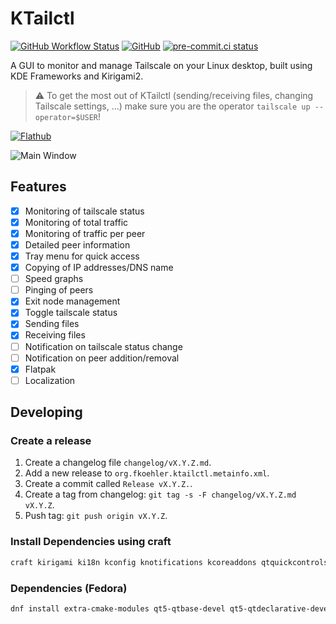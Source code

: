 # KTailctl

[![GitHub Workflow Status](https://img.shields.io/github/actions/workflow/status/f-koehler/KTailctl/ci.yml)](https://github.com/f-koehler/KTailctl/actions/workflows/ci.yml)
[![GitHub](https://img.shields.io/github/license/f-koehler/KTailctl)](https://github.com/f-koehler/KTailctl)
[![pre-commit.ci status](https://results.pre-commit.ci/badge/github/f-koehler/KTailctl/main.svg)](https://results.pre-commit.ci/latest/github/f-koehler/KTailctl/main)

A GUI to monitor and manage Tailscale on your Linux desktop, built using KDE Frameworks and Kirigami2.

> :warning: To get the most out of KTailctl (sending/receiving files, changing Tailscale settings, …) make sure you are the operator `tailscale up --operator=$USER`!

[![Flathub](https://dl.flathub.org/assets/badges/flathub-badge-en.svg)](https://flathub.org/apps/org.fkoehler.KTailctl)

![Main Window](https://raw.githubusercontent.com/f-koehler/KTailctl/main/screenshots/main.png)

## Features

- [x] Monitoring of tailscale status
- [x] Monitoring of total traffic
- [x] Monitoring of traffic per peer
- [x] Detailed peer information
- [x] Tray menu for quick access
- [x] Copying of IP addresses/DNS name
- [ ] Speed graphs
- [ ] Pinging of peers
- [x] Exit node management
- [x] Toggle tailscale status
- [x] Sending files
- [x] Receiving files
- [ ] Notification on tailscale status change
- [ ] Notification on peer addition/removal
- [x] Flatpak
- [ ] Localization

## Developing

### Create a release

1. Create a changelog file `changelog/vX.Y.Z.md`.
2. Add a new release to `org.fkoehler.ktailctl.metainfo.xml`.
3. Create a commit called `Release vX.Y.Z.`.
4. Create a tag from changelog: `git tag -s -F changelog/vX.Y.Z.md vX.Y.Z`.
5. Push tag: `git push origin vX.Y.Z`.

### Install Dependencies using craft

```bash
craft kirigami ki18n kconfig knotifications kcoreaddons qtquickcontrols qqc2-desktop-style
```

### Dependencies (Fedora)

```bash
dnf install extra-cmake-modules qt5-qtbase-devel qt5-qtdeclarative-devel qt5-qtquickcontrols2-devel qt5-qtsvg-devel kf5-kconfig-devel kf5-kcoreaddons-devel kf5-kguiaddons-devel kf5-ki18n-devel kf5-kirigami2-devel kf5-knotifications-devel librsvg2-devel
```
